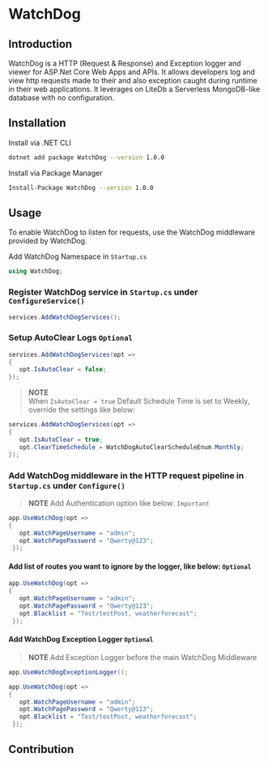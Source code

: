 # WatchDog


## Introduction

WatchDog is a HTTP (Request & Response) and Exception logger and viewer for ASP.Net Core Web Apps and APIs. It allows developers log and view http requests made to their and also exception caught during runtime in their web applications.
It leverages on LiteDb a Serverless MongoDB-like database with no configuration.
 
## Installation

Install via .NET CLI

```bash
dotnet add package WatchDog --version 1.0.0
```
Install via Package Manager

```bash
Install-Package WatchDog --version 1.0.0
```

## Usage
To enable WatchDog to listen for requests, use the WatchDog middleware provided by WatchDog.

Add WatchDog Namespace in `Startup.cs`

```c#
using WatchDog;
```

### Register WatchDog service in `Startup.cs` under `ConfigureService()`

```c#
services.AddWatchDogServices();
```

### Setup AutoClear Logs `Optional`

```c#
services.AddWatchDogServices(opt => 
{ 
   opt.IsAutoClear = false; 
});
```

>**NOTE**</br>
>When `IsAutoClear = true`
>Default Schedule Time is set to Weekly,  override the settings like below:


```c#
services.AddWatchDogServices(opt => 
{ 
   opt.IsAutoClear = true;
   opt.ClearTimeSchedule = WatchDogAutoClearScheduleEnum.Monthly;
});
```

### Add WatchDog middleware in the HTTP request pipeline in `Startup.cs` under `Configure()`

>**NOTE**
>Add Authentication option like below: `Important`


```c#
app.UseWatchDog(opt => 
{ 
   opt.WatchPageUsername = "admin"; 
   opt.WatchPagePassword = "Qwerty@123"; 
 });
```

#### Add list of routes you want to ignore by the logger, like below: `Optional`

```c#
app.UseWatchDog(opt => 
{ 
   opt.WatchPageUsername = "admin"; 
   opt.WatchPagePassword = "Qwerty@123"; 
   opt.Blacklist = "Test/testPost, weatherforecast";
 });
```

#### Add WatchDog Exception Logger `Optional`

>**NOTE**
>Add Exception Logger before the main WatchDog Middleware

```c#
app.UseWatchDogExceptionLogger();

app.UseWatchDog(opt => 
{ 
   opt.WatchPageUsername = "admin"; 
   opt.WatchPagePassword = "Qwerty@123"; 
   opt.Blacklist = "Test/testPost, weatherforecast";
 });
```


## Contribution
